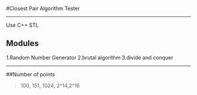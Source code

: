 #Closest Pair Algorithm Tester

----
Use C++ STL
## Modules
1.Random Number Generator
2.brutal algorithm
3.divide and conquer

----
##Number of points
>100, 151, 1024, 2^14,2^16 
